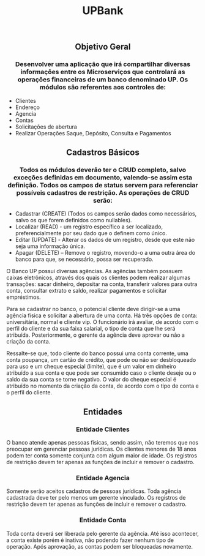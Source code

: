 <body>
  <h1 align = center>UPBank</h1>
  <br>
  <h2 align = center>Objetivo Geral</h2>
  <h3 align = center>Desenvolver uma aplicação que irá compartilhar diversas informações entre os Microserviços que controlará as operações 
    financeiras de um banco denominado UP. Os módulos são referentes aos controles de:</h3>
  <ul>
    <li>Clientes</li>
    <li>Endereço</li>
    <li>Agencia</li>
    <li>Contas</li>
    <li>Solicitações de abertura</li>
    <li>Realizar Operações Saque, Depósito, Consulta e Pagamentos</li>
  </ul>
  <h2 align = center>Cadastros Básicos</h2>
  <h3 align = center>Todos os módulos deverão ter o CRUD completo, salvo exceções definidas em documento, valendo-se assim esta definição. Todos 
    os campos de status servem para referenciar possíveis cadastros de restrição. As operações de CRUD serão:</h3>
  <ul>
    <li>Cadastrar (CREATE) (Todos os campos serão dados como necessários, salvo os que forem definidos como nullables).</li>
    <li>Localizar (READ) - um registro específico a ser localizado, preferencialmente por seu dado que o definem como único.</li>
    <li>Editar (UPDATE) - Alterar os dados de um registro, desde que este não seja uma informação única.</li>
    <li>Apagar (DELETE) – Remove o registro, movendo-o a uma outra área do banco para que, se necessário, possa ser recuperado.</li>
  </ul>
  <p>O Banco UP possui diversas agências. As agências também possuem caixas eletrônicos, através dos quais os clientes podem realizar algumas 
    transações: sacar dinheiro, depositar na conta, transferir valores para outra conta, consultar extrato e saldo, realizar pagamentos e 
    solicitar empréstimos.</p>
  <p>Para se cadastrar no banco, o potencial cliente deve dirigir-se a uma agência física e solicitar a abertura de uma conta. Há três opções de
    conta: universitária, normal e cliente vip. O funcionário irá avaliar, de acordo com o perfil do cliente e da sua faixa salarial, o tipo de 
    conta que lhe será atribuída. Posteriormente, o gerente da agência deve aprovar ou não a criação da conta.</p>
  <p>Ressalte-se que, todo cliente do banco possui uma conta corrente, uma conta poupança, um cartão de crédito, que pode ou não ser desbloqueado 
    para uso e um cheque especial (limite), que é um valor em dinheiro atribuído a sua conta e que pode ser consumido caso o 
    cliente deseje ou o saldo da sua conta se torne negativo. O valor do cheque especial é atribuído no momento da criação da conta, de acordo 
    com o tipo de conta e o perfil do cliente.</p> 
  <h2 align = center>Entidades</h2>
  <h3 align = center>Entidade Clientes</h3>
  <p>O banco atende apenas pessoas físicas, sendo assim, não teremos que nos preocupar em gerenciar pessoas jurídicas. Os clientes menores de 18 
    anos podem ter conta somente conjunta com algum maior de idade. Os registros de restrição devem ter apenas as funções de incluir e remover 
    o cadastro.</p>
  <h3 align = center>Entidade Agencia</h3>
  <p>Somente serão aceitos cadastros de pessoas jurídicas. Toda agência cadastrada deve ter pelo menos um gerente vinculado. Os registros de 
    restrição devem ter apenas as funções de incluir e remover o cadastro.</p>
  <h3 align = center>Entidade Conta</h3>
  <p>Toda conta deverá ser liberada pelo gerente da agência. Até isso acontecer, a conta existe porém é inativa, não podendo fazer nenhum tipo de 
    operação. Após aprovação, as contas podem ser bloqueadas novamente.</p>
</body>
